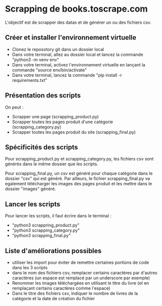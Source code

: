 # Scrapping de books.toscrape.com
L'objectif est de scrapper des datas et de générer un ou des fichiers csv.

## Créer et installer l'environnement virtuelle
- Clonez le reposotory git dans un dossier local
- Dans votre terminal, allez au dossier local et lancez la commande "python3 -m venv env"
- Dans votre terminal, activez l'environnement virtuelle en lançant la commande "source env/bin/activate"
- Dans votre terminal, lancez la commande "pip install -r requirements.txt"

## Présentation des scripts
On peut :
- Scrapper une page (scrapping_product.py)
- Scrapper toutes les pages produit d'une catégorie (scrapping_category.py)
- Scrapper toutes les pages produit du site (scrapping_final.py)

## Spécificités des scripts
Pour scrapping_product.py et scrapping_category.py, les fichiers csv sont générés dans le même dossier que les scripts.

Pour scrapping_final.py, un csv est généré pour chaque catégorie dans le dossier "csv" qui est généré.
Par ailleurs, le fichier scrapping_final.py va egalement télécharger les images des pages produit et les mettre dans le dossier "images" généré.

## Lancer les scripts

Pour lancer les scripts, il faut écrire dans le terminal :
- "python3 scrappring_product.py"
- "python3 scrapping_category.py"
- "python3 scrapping_final.py"

## Liste d'améliorations possibles
- utiliser les import pour éviter de remettre certaines portions de code dans les 3 scripts
- dans le nom des fichiers csv, remplacer certains caractères par d'autres caractères (un espace est remplacé par un underscore par exemple)
- Renommer les images téléchargées en utilisant le titre du livre (et en remplaçant certains caractères comme l'espace)
- Dans le titre des fichiers csv, indiquer le nombre de livres de la catégorie et la date de création du fichier
